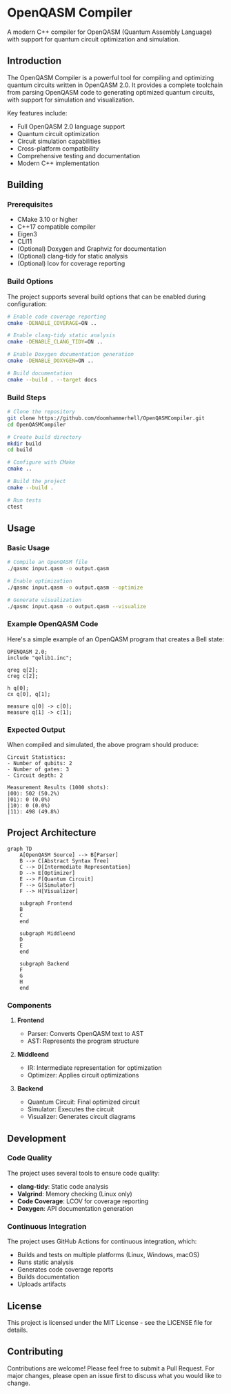 # OpenQASM Compiler

A modern C++ compiler for OpenQASM (Quantum Assembly Language) with support for quantum circuit optimization and simulation.

## Introduction

The OpenQASM Compiler is a powerful tool for compiling and optimizing quantum circuits written in OpenQASM 2.0. It provides a complete toolchain from parsing OpenQASM code to generating optimized quantum circuits, with support for simulation and visualization.

Key features include:
- Full OpenQASM 2.0 language support
- Quantum circuit optimization
- Circuit simulation capabilities
- Cross-platform compatibility
- Comprehensive testing and documentation
- Modern C++ implementation

## Building

### Prerequisites

- CMake 3.10 or higher
- C++17 compatible compiler
- Eigen3
- CLI11
- (Optional) Doxygen and Graphviz for documentation
- (Optional) clang-tidy for static analysis
- (Optional) lcov for coverage reporting

### Build Options

The project supports several build options that can be enabled during configuration:

```bash
# Enable code coverage reporting
cmake -DENABLE_COVERAGE=ON ..

# Enable clang-tidy static analysis
cmake -DENABLE_CLANG_TIDY=ON ..

# Enable Doxygen documentation generation
cmake -DENABLE_DOXYGEN=ON ..

# Build documentation
cmake --build . --target docs
```

### Build Steps

```bash
# Clone the repository
git clone https://github.com/doomhammerhell/OpenQASMCompiler.git
cd OpenQASMCompiler

# Create build directory
mkdir build
cd build

# Configure with CMake
cmake ..

# Build the project
cmake --build .

# Run tests
ctest
```

## Usage

### Basic Usage

```bash
# Compile an OpenQASM file
./qasmc input.qasm -o output.qasm

# Enable optimization
./qasmc input.qasm -o output.qasm --optimize

# Generate visualization
./qasmc input.qasm -o output.qasm --visualize
```

### Example OpenQASM Code

Here's a simple example of an OpenQASM program that creates a Bell state:

```qasm
OPENQASM 2.0;
include "qelib1.inc";

qreg q[2];
creg c[2];

h q[0];
cx q[0], q[1];

measure q[0] -> c[0];
measure q[1] -> c[1];
```

### Expected Output

When compiled and simulated, the above program should produce:

```
Circuit Statistics:
- Number of qubits: 2
- Number of gates: 3
- Circuit depth: 2

Measurement Results (1000 shots):
|00⟩: 502 (50.2%)
|01⟩: 0 (0.0%)
|10⟩: 0 (0.0%)
|11⟩: 498 (49.8%)
```

## Project Architecture

```mermaid
graph TD
    A[OpenQASM Source] --> B[Parser]
    B --> C[Abstract Syntax Tree]
    C --> D[Intermediate Representation]
    D --> E[Optimizer]
    E --> F[Quantum Circuit]
    F --> G[Simulator]
    F --> H[Visualizer]
    
    subgraph Frontend
    B
    C
    end
    
    subgraph Middleend
    D
    E
    end
    
    subgraph Backend
    F
    G
    H
    end
```

### Components

1. **Frontend**
   - Parser: Converts OpenQASM text to AST
   - AST: Represents the program structure

2. **Middleend**
   - IR: Intermediate representation for optimization
   - Optimizer: Applies circuit optimizations

3. **Backend**
   - Quantum Circuit: Final optimized circuit
   - Simulator: Executes the circuit
   - Visualizer: Generates circuit diagrams

## Development

### Code Quality

The project uses several tools to ensure code quality:

- **clang-tidy**: Static code analysis
- **Valgrind**: Memory checking (Linux only)
- **Code Coverage**: LCOV for coverage reporting
- **Doxygen**: API documentation generation

### Continuous Integration

The project uses GitHub Actions for continuous integration, which:

- Builds and tests on multiple platforms (Linux, Windows, macOS)
- Runs static analysis
- Generates code coverage reports
- Builds documentation
- Uploads artifacts

## License

This project is licensed under the MIT License - see the LICENSE file for details.

## Contributing

Contributions are welcome! Please feel free to submit a Pull Request. For major changes, please open an issue first to discuss what you would like to change.
